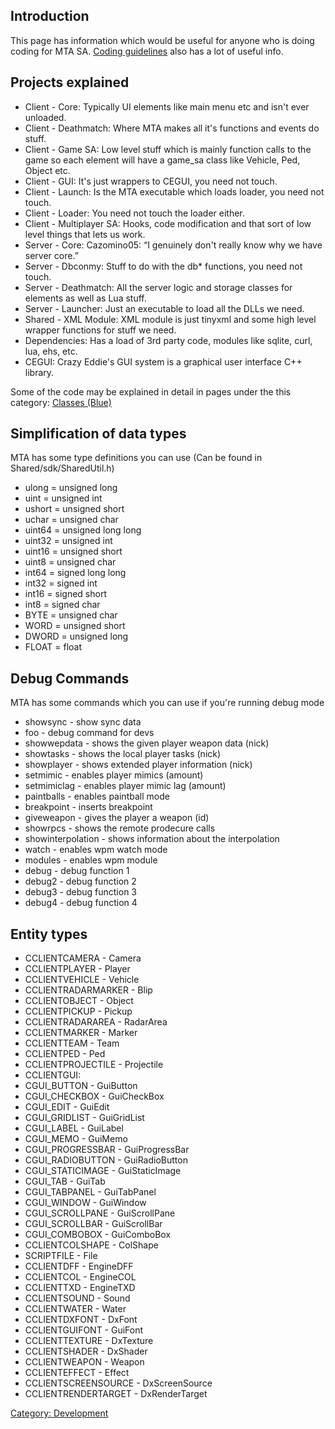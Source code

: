 Introduction
------------

This page has information which would be useful for anyone who is doing coding for MTA SA. [Coding guidelines](/Coding_guidelines.md "wikilink") also has a lot of useful info.

Projects explained
------------------

-   Client - Core: Typically UI elements like main menu etc and isn't ever unloaded.
-   Client - Deathmatch: Where MTA makes all it's functions and events do stuff.
-   Client - Game SA: Low level stuff which is mainly function calls to the game so each element will have a game\_sa class like Vehicle, Ped, Object etc.
-   Client - GUI: It's just wrappers to CEGUI, you need not touch.
-   Client - Launch: Is the MTA executable which loads loader, you need not touch.
-   Client - Loader: You need not touch the loader either.
-   Client - Multiplayer SA: Hooks, code modification and that sort of low level things that lets us work.
-   Server - Core: Cazomino05: “I genuinely don't really know why we have server core.”
-   Server - Dbconmy: Stuff to do with the db\* functions, you need not touch.
-   Server - Deathmatch: All the server logic and storage classes for elements as well as Lua stuff.
-   Server - Launcher: Just an executable to load all the DLLs we need.
-   Shared - XML Module: XML module is just tinyxml and some high level wrapper functions for stuff we need.
-   Dependencies: Has a load of 3rd party code, modules like sqlite, curl, lua, ehs, etc.
-   CEGUI: Crazy Eddie's GUI system is a graphical user interface C++ library.

Some of the code may be explained in detail in pages under the this category: [Classes (Blue)](/:Category:Classes_(Blue).md "wikilink")

Simplification of data types
----------------------------

MTA has some type definitions you can use (Can be found in Shared/sdk/SharedUtil.h)

-   ulong = unsigned long
-   uint = unsigned int
-   ushort = unsigned short
-   uchar = unsigned char
-   uint64 = unsigned long long
-   uint32 = unsigned int
-   uint16 = unsigned short
-   uint8 = unsigned char
-   int64 = signed long long
-   int32 = signed int
-   int16 = signed short
-   int8 = signed char
-   BYTE = unsigned char
-   WORD = unsigned short
-   DWORD = unsigned long
-   FLOAT = float

Debug Commands
--------------

MTA has some commands which you can use if you're running debug mode

-   showsync - show sync data
-   foo - debug command for devs
-   showwepdata - shows the given player weapon data (nick)
-   showtasks - shows the local player tasks (nick)
-   showplayer - shows extended player information (nick)
-   setmimic - enables player mimics (amount)
-   setmimiclag - enables player mimic lag (amount)
-   paintballs - enables paintball mode
-   breakpoint - inserts breakpoint
-   giveweapon - gives the player a weapon (id)
-   showrpcs - shows the remote prodecure calls
-   showinterpolation - shows information about the interpolation
-   watch - enables wpm watch mode
-   modules - enables wpm module
-   debug - debug function 1
-   debug2 - debug function 2
-   debug3 - debug function 3
-   debug4 - debug function 4

Entity types
------------

-   CCLIENTCAMERA - Camera
-   CCLIENTPLAYER - Player
-   CCLIENTVEHICLE - Vehicle
-   CCLIENTRADARMARKER - Blip
-   CCLIENTOBJECT - Object
-   CCLIENTPICKUP - Pickup
-   CCLIENTRADARAREA - RadarArea
-   CCLIENTMARKER - Marker
-   CCLIENTTEAM - Team
-   CCLIENTPED - Ped
-   CCLIENTPROJECTILE - Projectile
-   CCLIENTGUI:
-   CGUI\_BUTTON - GuiButton
-   CGUI\_CHECKBOX - GuiCheckBox
-   CGUI\_EDIT - GuiEdit
-   CGUI\_GRIDLIST - GuiGridList
-   CGUI\_LABEL - GuiLabel
-   CGUI\_MEMO - GuiMemo
-   CGUI\_PROGRESSBAR - GuiProgressBar
-   CGUI\_RADIOBUTTON - GuiRadioButton
-   CGUI\_STATICIMAGE - GuiStaticImage
-   CGUI\_TAB - GuiTab
-   CGUI\_TABPANEL - GuiTabPanel
-   CGUI\_WINDOW - GuiWindow
-   CGUI\_SCROLLPANE - GuiScrollPane
-   CGUI\_SCROLLBAR - GuiScrollBar
-   CGUI\_COMBOBOX - GuiComboBox
-   CCLIENTCOLSHAPE - ColShape
-   SCRIPTFILE - File
-   CCLIENTDFF - EngineDFF
-   CCLIENTCOL - EngineCOL
-   CCLIENTTXD - EngineTXD
-   CCLIENTSOUND - Sound
-   CCLIENTWATER - Water
-   CCLIENTDXFONT - DxFont
-   CCLIENTGUIFONT - GuiFont
-   CCLIENTTEXTURE - DxTexture
-   CCLIENTSHADER - DxShader
-   CCLIENTWEAPON - Weapon
-   CCLIENTEFFECT - Effect
-   CCLIENTSCREENSOURCE - DxScreenSource
-   CCLIENTRENDERTARGET - DxRenderTarget

[Category: Development](/Category:_Development.md "wikilink")
